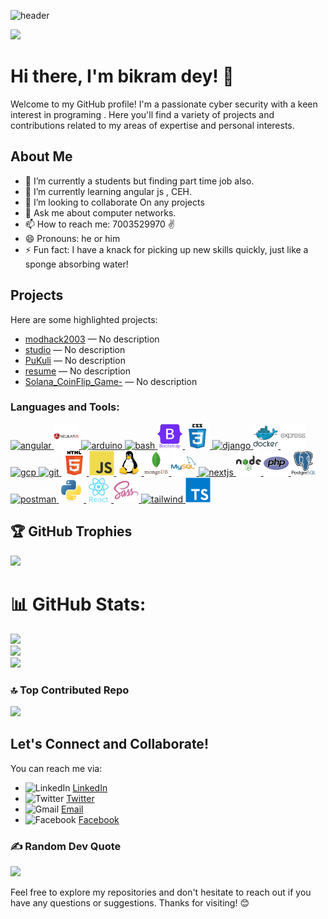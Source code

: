 ![header](https://mpolinowski.github.io/Personal/personal_assets/img/tools_banner.webp)


[![](https://visitcount.itsvg.in/api?id=Modhack2003&label=Profile%20Views&color=5&icon=5&pretty=true)](https://visitcount.itsvg.in)

# Hi there, I'm bikram dey! 👋

Welcome to my GitHub profile! I'm a passionate cyber security with a keen interest in programing . Here you'll find a variety of projects and contributions related to my areas of expertise and personal interests.

## About Me

- 🔭 I’m currently a students but finding part time  job also.
- 🌱 I’m currently learning angular js , CEH.
- 👯 I’m looking to collaborate On any projects
- 💬 Ask me about  computer networks.
- 📫 How to reach me: 7003529970  ✌️
- 😄 Pronouns:  he or him
- ⚡ Fun fact: I have a knack for picking up new skills quickly, just like a sponge absorbing water!


## Projects

Here are some highlighted projects:

- [modhack2003](https://github.com/modhack2003/modhack2003) — No description
- [studio](https://github.com/modhack2003/studio) — No description
- [PuKuli](https://github.com/modhack2003/PuKuli) — No description
- [resume](https://github.com/modhack2003/resume) — No description
- [Solana_CoinFlip_Game-](https://github.com/modhack2003/Solana_CoinFlip_Game-) — No description

<h3 align="left">Languages and Tools:</h3>
<p align="left"> <a href="https://angular.io" target="_blank" rel="noreferrer"> <img src="https://angular.io/assets/images/logos/angular/angular.svg" alt="angular" width="40" height="40"/> </a> <a href="https://angular.io" target="_blank" rel="noreferrer"> <img src="https://raw.githubusercontent.com/devicons/devicon/master/icons/angularjs/angularjs-original-wordmark.svg" alt="angularjs" width="40" height="40"/> </a> <a href="https://www.arduino.cc/" target="_blank" rel="noreferrer"> <img src="https://cdn.worldvectorlogo.com/logos/arduino-1.svg" alt="arduino" width="40" height="40"/> </a> <a href="https://www.gnu.org/software/bash/" target="_blank" rel="noreferrer"> <img src="https://www.vectorlogo.zone/logos/gnu_bash/gnu_bash-icon.svg" alt="bash" width="40" height="40"/> </a> <a href="https://getbootstrap.com" target="_blank" rel="noreferrer"> <img src="https://raw.githubusercontent.com/devicons/devicon/master/icons/bootstrap/bootstrap-plain-wordmark.svg" alt="bootstrap" width="40" height="40"/> </a> <a href="https://www.w3schools.com/css/" target="_blank" rel="noreferrer"> <img src="https://raw.githubusercontent.com/devicons/devicon/master/icons/css3/css3-original-wordmark.svg" alt="css3" width="40" height="40"/> </a> <a href="https://www.djangoproject.com/" target="_blank" rel="noreferrer"> <img src="https://cdn.worldvectorlogo.com/logos/django.svg" alt="django" width="40" height="40"/> </a> <a href="https://www.docker.com/" target="_blank" rel="noreferrer"> <img src="https://raw.githubusercontent.com/devicons/devicon/master/icons/docker/docker-original-wordmark.svg" alt="docker" width="40" height="40"/> </a> <a href="https://expressjs.com" target="_blank" rel="noreferrer"> <img src="https://raw.githubusercontent.com/devicons/devicon/master/icons/express/express-original-wordmark.svg" alt="express" width="40" height="40"/> </a> <a href="https://cloud.google.com" target="_blank" rel="noreferrer"> <img src="https://www.vectorlogo.zone/logos/google_cloud/google_cloud-icon.svg" alt="gcp" width="40" height="40"/> </a> <a href="https://git-scm.com/" target="_blank" rel="noreferrer"> <img src="https://www.vectorlogo.zone/logos/git-scm/git-scm-icon.svg" alt="git" width="40" height="40"/> </a> <a href="https://www.w3.org/html/" target="_blank" rel="noreferrer"> <img src="https://raw.githubusercontent.com/devicons/devicon/master/icons/html5/html5-original-wordmark.svg" alt="html5" width="40" height="40"/> </a> <a href="https://developer.mozilla.org/en-US/docs/Web/JavaScript" target="_blank" rel="noreferrer"> <img src="https://raw.githubusercontent.com/devicons/devicon/master/icons/javascript/javascript-original.svg" alt="javascript" width="40" height="40"/> </a> <a href="https://www.linux.org/" target="_blank" rel="noreferrer"> <img src="https://raw.githubusercontent.com/devicons/devicon/master/icons/linux/linux-original.svg" alt="linux" width="40" height="40"/> </a> <a href="https://www.mongodb.com/" target="_blank" rel="noreferrer"> <img src="https://raw.githubusercontent.com/devicons/devicon/master/icons/mongodb/mongodb-original-wordmark.svg" alt="mongodb" width="40" height="40"/> </a> <a href="https://www.mysql.com/" target="_blank" rel="noreferrer"> <img src="https://raw.githubusercontent.com/devicons/devicon/master/icons/mysql/mysql-original-wordmark.svg" alt="mysql" width="40" height="40"/> </a> <a href="https://nextjs.org/" target="_blank" rel="noreferrer"> <img src="https://cdn.worldvectorlogo.com/logos/nextjs-2.svg" alt="nextjs" width="40" height="40"/> </a> <a href="https://nodejs.org" target="_blank" rel="noreferrer"> <img src="https://raw.githubusercontent.com/devicons/devicon/master/icons/nodejs/nodejs-original-wordmark.svg" alt="nodejs" width="40" height="40"/> </a> <a href="https://www.php.net" target="_blank" rel="noreferrer"> <img src="https://raw.githubusercontent.com/devicons/devicon/master/icons/php/php-original.svg" alt="php" width="40" height="40"/> </a> <a href="https://www.postgresql.org" target="_blank" rel="noreferrer"> <img src="https://raw.githubusercontent.com/devicons/devicon/master/icons/postgresql/postgresql-original-wordmark.svg" alt="postgresql" width="40" height="40"/> </a> <a href="https://postman.com" target="_blank" rel="noreferrer"> <img src="https://www.vectorlogo.zone/logos/getpostman/getpostman-icon.svg" alt="postman" width="40" height="40"/> </a> <a href="https://www.python.org" target="_blank" rel="noreferrer"> <img src="https://raw.githubusercontent.com/devicons/devicon/master/icons/python/python-original.svg" alt="python" width="40" height="40"/> </a> <a href="https://reactjs.org/" target="_blank" rel="noreferrer"> <img src="https://raw.githubusercontent.com/devicons/devicon/master/icons/react/react-original-wordmark.svg" alt="react" width="40" height="40"/> </a> <a href="https://sass-lang.com" target="_blank" rel="noreferrer"> <img src="https://raw.githubusercontent.com/devicons/devicon/master/icons/sass/sass-original.svg" alt="sass" width="40" height="40"/> </a> <a href="https://tailwindcss.com/" target="_blank" rel="noreferrer"> <img src="https://www.vectorlogo.zone/logos/tailwindcss/tailwindcss-icon.svg" alt="tailwind" width="40" height="40"/> </a> <a href="https://www.typescriptlang.org/" target="_blank" rel="noreferrer"> <img src="https://raw.githubusercontent.com/devicons/devicon/master/icons/typescript/typescript-original.svg" alt="typescript" width="40" height="40"/> </a> </p>




## 🏆 GitHub Trophies
![](https://github-profile-trophy.vercel.app/?username=Modhack2003&theme=radical&no-frame=false&no-bg=true&margin-w=4)
# 📊 GitHub Stats:
![](https://github-readme-stats.vercel.app/api?username=Modhack2003&theme=radical&hide_border=false&include_all_commits=false&count_private=false)<br/>
![](https://github-readme-streak-stats.herokuapp.com/?user=Modhack2003&theme=radical&hide_border=false)<br/>
![](https://github-readme-stats.vercel.app/api/top-langs/?username=Modhack2003&theme=radical&hide_border=false&include_all_commits=false&count_private=false&layout=compact)
### 🔝 Top Contributed Repo
![](https://github-contributor-stats.vercel.app/api?username=Modhack2003&limit=5&theme=radical&combine_all_yearly_contributions=true)
## Let's Connect and Collaborate!


You can reach me via:

- <img src="https://img.icons8.com/color/48/000000/linkedin.png" alt="LinkedIn" width="20" height="20"/> [LinkedIn](www.linkedin.com/in/bikram-dey-503975209)
- <img src="https://img.icons8.com/color/48/000000/twitter.png" alt="Twitter" width="20" height="20"/> [Twitter](https://twitter.com/Bikramdey2003)
- <img src="https://img.icons8.com/color/48/000000/gmail.png" alt="Gmail" width="20" height="20"/> [Email](mailto:bikram20031213@gmail.com)
- <img src="https://img.icons8.com/color/48/000000/facebook.png" alt="Facebook" width="20" height="20"/> [Facebook](https://www.facebook.com/bikram.dey.94849)

### ✍️ Random Dev Quote
![](https://quotes-github-readme.vercel.app/api?type=vetical&theme=dark)

Feel free to explore my repositories and don't hesitate to reach out if you have any questions or suggestions. Thanks for visiting! 😊
